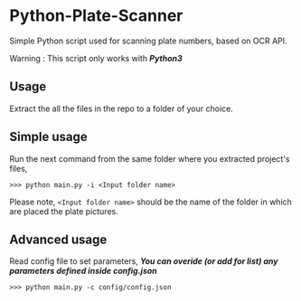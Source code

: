 # Python-Plate-Scanner

Simple Python script used for scanning plate numbers, based on OCR API.

Warning : This script only works with **_Python3_**

## Usage
Extract the all the files in the repo to a folder of your choice.

## Simple usage
Run the next command from the same folder where you extracted project's files, 
```
>>> python main.py -i <Input folder name>
```
Please note, `<Input folder name>` should be the name of the folder in which are placed the plate pictures.

## Advanced usage
Read config file to set parameters, **_You can overide (or add for list) any parameters defined inside config.json_**
```
>>> python main.py -c config/config.json
```
